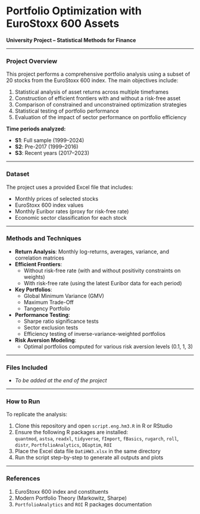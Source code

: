 # Portfolio Optimization with EuroStoxx 600 Assets

**University Project – Statistical Methods for Finance**  

---

### Project Overview

This project performs a comprehensive portfolio analysis using a subset of 20 stocks from the EuroStoxx 600 index. The main objectives include:

1. Statistical analysis of asset returns across multiple timeframes  
2. Construction of efficient frontiers with and without a risk-free asset  
3. Comparison of constrained and unconstrained optimization strategies  
4. Statistical testing of portfolio performance  
5. Evaluation of the impact of sector performance on portfolio efficiency  

**Time periods analyzed:**

- **S1**: Full sample (1999–2024)  
- **S2**: Pre-2017 (1999–2016)  
- **S3**: Recent years (2017–2023)

---

### Dataset

The project uses a provided Excel file that includes:

- Monthly prices of selected stocks  
- EuroStoxx 600 index values  
- Monthly Euribor rates (proxy for risk-free rate)  
- Economic sector classification for each stock  

---

### Methods and Techniques

- **Return Analysis**: Monthly log-returns, averages, variance, and correlation matrices  
- **Efficient Frontiers**:  
  - Without risk-free rate (with and without positivity constraints on weights)  
  - With risk-free rate (using the latest Euribor data for each period)  
- **Key Portfolios**:  
  - Global Minimum Variance (GMV)  
  - Maximum Trade-Off  
  - Tangency Portfolio  
- **Performance Testing**:  
  - Sharpe ratio significance tests  
  - Sector exclusion tests  
  - Efficiency testing of inverse-variance-weighted portfolios  
- **Risk Aversion Modeling**:  
  - Optimal portfolios computed for various risk aversion levels (0.1, 1, 3)

---

### Files Included

- _To be added at the end of the project_

---

### How to Run

To replicate the analysis:

1. Clone this repository and open `script.eng.hm3.R` in R or RStudio  
2. Ensure the following R packages are installed:  
   `quantmod`, `astsa`, `readxl`, `tidyverse`, `fImport`, `fBasics`, `rugarch`, `roll`, `distr`, `PortfolioAnalytics`, `DEoptim`, `ROI`  
3. Place the Excel data file `DatiHW3.xlsx` in the same directory  
4. Run the script step-by-step to generate all outputs and plots  

---

### References

1. EuroStoxx 600 index and constituents  
2. Modern Portfolio Theory (Markowitz, Sharpe)  
3. `PortfolioAnalytics` and `ROI` R packages documentation  

